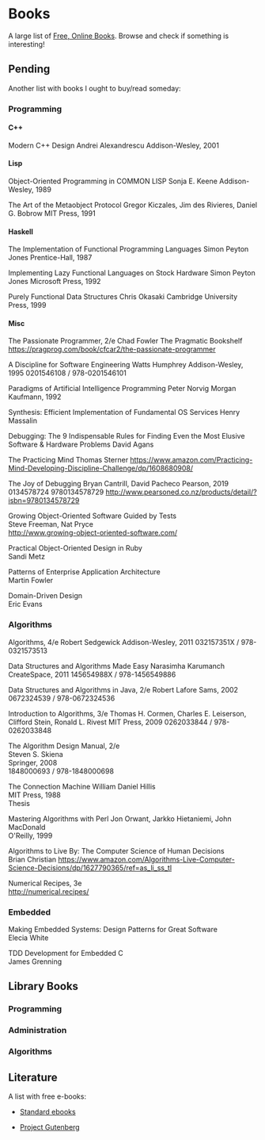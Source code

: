 Books
=====

A large list of [Free, Online Books](https://github.com/vhf/free-programming-books).
Browse and check if something is interesting!


Pending
-------

Another list with books I ought to buy/read someday:

### Programming

#### C++

Modern C++ Design
   Andrei Alexandrescu
   Addison-Wesley, 2001

#### Lisp

Object-Oriented Programming in COMMON LISP
   Sonja E. Keene
   Addison-Wesley, 1989

The Art of the Metaobject Protocol
   Gregor Kiczales, Jim des Rivieres, Daniel G. Bobrow
   MIT Press, 1991

#### Haskell

The Implementation of Functional Programming Languages
   Simon Peyton Jones
   Prentice-Hall, 1987

Implementing Lazy Functional Languages on Stock Hardware
   Simon Peyton Jones
   Microsoft Press, 1992

Purely Functional Data Structures
   Chris Okasaki
   Cambridge University Press, 1999

#### Misc

The Passionate Programmer, 2/e
   Chad Fowler
   The Pragmatic Bookshelf
   <https://pragprog.com/book/cfcar2/the-passionate-programmer>

A Discipline for Software Engineering
   Watts Humphrey
   Addison-Wesley, 1995
   0201546108 / 978-0201546101

Paradigms of Artificial Intelligence Programming
   Peter Norvig
   Morgan Kaufmann, 1992

Synthesis: Efficient Implementation of Fundamental OS Services
   Henry Massalin

Debugging: The 9 Indispensable Rules for Finding Even the Most Elusive Software & Hardware Problems
   David Agans

The Practicing Mind
   Thomas Sterner
   https://www.amazon.com/Practicing-Mind-Developing-Discipline-Challenge/dp/1608680908/

The Joy of Debugging
   Bryan Cantrill, David Pacheco
   Pearson, 2019
   0134578724
   9780134578729
   http://www.pearsoned.co.nz/products/detail/?isbn=9780134578729

Growing Object-Oriented Software Guided by Tests  
   Steve Freeman,  Nat Pryce  
   http://www.growing-object-oriented-software.com/

Practical Object-Oriented Design in Ruby  
   Sandi Metz

Patterns of Enterprise Application Architecture  
   Martin Fowler

Domain-Driven Design  
   Eric Evans


### Algorithms

Algorithms, 4/e
   Robert Sedgewick
   Addison-Wesley, 2011
   032157351X / 978-0321573513

Data Structures and Algorithms Made Easy
   Narasimha Karumanch
   CreateSpace, 2011
   145654988X / 978-1456549886

Data Structures and Algorithms in Java, 2/e
   Robert Lafore
   Sams, 2002
   0672324539 / 978-0672324536

Introduction to Algorithms, 3/e
   Thomas H. Cormen, Charles E. Leiserson, Clifford Stein, Ronald L. Rivest
   MIT Press, 2009
   0262033844 / 978-0262033848

The Algorithm Design Manual, 2/e  
   Steven S. Skiena  
   Springer, 2008  
   1848000693 / 978-1848000698  

The Connection Machine
   William Daniel Hillis  
   MIT Press, 1988  
   Thesis

Mastering Algorithms with Perl
   Jon Orwant, Jarkko Hietaniemi, John MacDonald  
   O'Reilly, 1999

Algorithms to Live By: The Computer Science of Human Decisions  
   Brian Christian
   <https://www.amazon.com/Algorithms-Live-Computer-Science-Decisions/dp/1627790365/ref=as_li_ss_tl>

Numerical Recipes, 3e   
   http://numerical.recipes/


### Embedded

Making Embedded Systems: Design Patterns for Great Software  
   Elecia White

TDD Development for Embedded C  
   James Grenning



Library Books
-------------

### Programming


### Administration

### Algorithms



Literature
----------

A list with free e-books:

 - [Standard ebooks](https://standardebooks.org/)

 - [Project Gutenberg](https://www.gutenberg.org/)
